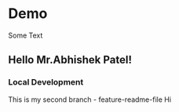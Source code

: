 # Demo

Some Text 

## Hello Mr.Abhishek Patel!

### Local Development

This is my second branch - feature-readme-file
Hi